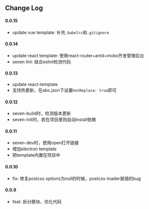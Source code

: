 ## Change Log

#### 0.0.15
* update vue template: 补充`.babelrc`和`.gitignore`

#### 0.0.14
* update react template: 使用react-router+antd+mobx开发管理后台
* seven lint: 结合eslint检测代码

#### 0.0.13
* update react-template
* 支持热更新，在abc.json下设置`hotReplace: true`即可

#### 0.0.12
* seven-build时，检测版本更新
* seven-init时，若在项目里则自动install依赖

#### 0.0.11
* seven-dev时，使用open打开链接
* 增加electron template
* 把template内置在项目中

#### 0.0.10
* fix: 修复postcss options为null的时候，postcss-loader报错的bug

#### 0.0.9
* feat: 拆分模块，优化代码
